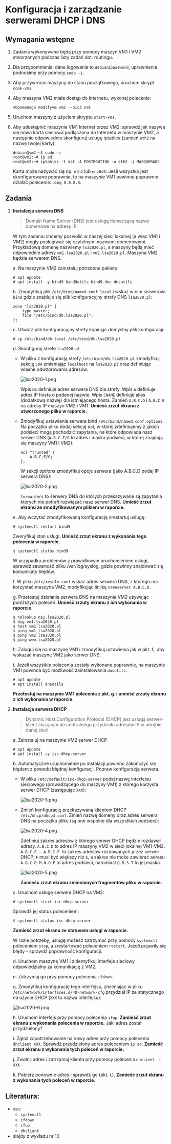 Konfiguracja i zarządzanie serwerami DHCP i DNS
===============================================

## Wymagania wstępne

1. Zadania wykonywane będą przy pomocy maszyn VM1 i VM2 stworzonych podczas listy zadań dot. routingu.

2. Dla przypomnienia: dane logowania to `debian`/`password`, uprawnienia podnosimy przy pomocy `sudo -i`.

3. Aby przywrócić maszyny do stanu początkowego, uruchom skrypt `cook-vms`.

4. Aby maszyna VM2 miała dostęp do Internetu, wykonaj polecenie:

   ```console
   vboxmanage modifyvm vm2 --nic3 nat
   ```

5. Uruchom maszyny z użyciem skryptu `start-vms`.

6. Aby udostępnić maszynie VM1 Internet przez VM2: sprawdź jak nazywa się nowa karta sieciowa podłączona do Internetu w maszynie VM2, a następnie odpowiednio skonfiguruj usługę iptables (zamień `eth2` na nazwę twojej karty):

   ```console
   debian@vm2:~$ sudo –i
   root@vm2:~# ip ad
   root@vm2:~# iptables -t nat -A POSTROUTING -o eth2 -j MASQUERADE
   ```

   Karta może nazywać się np. `eth2` lub `enp0s9`. Jeśli wszystko jest skonfigurowane poprawnie, to na maszynie VM1 powinno poprawnie działać polecenie: `ping 8.8.8.8`.

## Zadania

1. **Instalacja serwera DNS**

   > Domain Name Server (DNS) jest usługą tłumaczącą nazwy domenowe na adresy IP. 

   W tym zadaniu chcemy pozwolić w naszej sieci lokalnej (a więc VM1 i VM2) mogły posługiwać się czytelnymi nazwami domenowymi. Przykładową domenę nazwiemy `lsa2020.pl`, a maszyny będą mieć odpowiednie adresy `vm1.lsa2020.pl` i `vm2.lsa2020.pl`. Maszyna VM2 będzie serwerem DNS.

   a. Na maszynie VM2 zainstaluj potrzebne pakiety:
      
      ```console
      # apt update
      # apt install -y bind9 bind9utils bind9-doc dnsutils
      ```

   b. Zmodyfikuj plik `/etc/bind/named.conf.local` i wskaż w nim serwerowi `bind` gdzie znajduje się plik konfiguracyjny strefy DNS `lsa2020.pl`:

      ```
      zone "lsa2020.pl" {
          type master;
          file "/etc/bind/db.lsa2020.pl";
      };
      ```
    
   c. Utwórz plik konfiguracyjny strefy kopiując domyślny plik konfiguracji:
      
      ```console
      # cp /etc/bind/db.local /etc/bind/db.lsa2020.pl
      ```
   
   d. Skonfiguruj strefę `lsa2020.pl`

      *  W pliku z konfiguracją strefy `/etc/bind/db.lsa2020.pl` zmodyfikuj sekcję `SOA` zmieniając `localhost` na `lsa2020.pl` oraz definiując własne odwzorowania adresów:
   
         ![lsa2020-1.png](images/lsa2020-1.png)

         Wpis `NS` definiuje adres serwera DNS dla strefy. Wpis `A` definiuje adres IP hosta o podanej nazwie. Wpis `CNAME` definiuje alias (dodatkową nazwę) dla istniejącego hosta. Zamień `A.B.C.D` i `A.B.C.E` na adresy IP maszyn VM2 i VM1. **Umieść zrzut ekranu z utworzonego pliku w raporcie.**

      *  Zmodyfikuj ustawienia serwera bind `/etc/bind/named.conf.options`. Na początku pliku dodaj sekcję *acl*, w której zdefiniujemy z jakich podsieci mogą pochodzić zapytania, na które odpowiada nasz serwer DNS (`A.B.C.F/G` to adres i maska podsieci, w której znajdują się maszyny VM1 i VM2):

         ```
         acl "trusted" {
             A.B.C.F/G;
         };
         ```

         W sekcji *options* zmodyfikuj opcje serwera (jako A.B.C.D podaj IP serwera DNS):

         ![lsa2020-2.png](images/lsa2020-2.png)

         `forwarders` to serwery DNS do których przekazywane są zapytania których nie potrafi rozwiązać nasz serwer DNS. **Umieść zrzut ekranu ze zmodyfikowanym plikiem w raporcie.**
   
   e. Aby wczytać zmodyfikowaną konfigurację zrestartuj usługę:

      ```console
      # systemctl restart bind9
      ```

      Zweryfikuj stan usługi. **Umieść zrzut ekranu z wykonania tego polecenia w raporcie.**

      ```console
      $ systemctl status bind9
      ```

      W przypadku problemów z prawidłowym uruchomieniem usługi, sprawdź zawartość pliku /var/log/syslog, gdzie powinny znajdować się komunikaty błędów.

   f. W pliku `/etc/resolv.conf` wskaż adres serwera DNS, z którego ma korzystać maszyna VM2, modyfikując linijkę `nameserver A.B.C.D`.

   g. Przetestuj działanie serwera DNS na maszynie VM2 używając poniższych poleceń. **Umieść zrzuty ekranu z ich wykonania w raporcie.**

      ```console
      $ nslookup ns1.lsa2020.pl
      $ dig vm1.lsa2020.pl
      $ host vm2.lsa2020.pl
      $ ping vm1.lsa2020.pl
      $ ping vm2.lsa2020.pl
      $ ping www.lsa2020.pl
      ```

   h. Zaloguj się na maszynę VM1 i zmodyfikuj ustawienia jak w pkt. f., aby wskazać maszynę VM2 jako serwer DNS.
   
   i. Jeżeli wszystkie polecenia zostały wykonane poprawnie, na maszynie VM1 powinna być możliwość zainstalowania `dnsutils`:

      ```consoler
      # apt update
      # apt install dnsutils
      ```
   
   **Przetestuj na maszynie VM1 polecenia z pkt. g. i umieść zrzuty ekranu z ich wykonania w raporcie.**

2. **Instalacja serwera DHCP**

   > Dynamic Host Configuration Protocol (DHCP) jest usługą serwer-klient służącym do centralnego przydziału adresów IP w obrębie danej sieci.

   a. Zainstaluj na maszynie VM2 serwer DHCP

      ```console
      # apt update
      # apt install –y isc-dhcp-server
      ```

   b. Automatyczne uruchomienie po instalacji powinno zakończyć się błędem z powodu błędnej konfiguracji. Popraw konfigurację serwera.

      *  W pliku `/etc/default/isc-dhcp-server` podaj nazwę interfejsu sieciowego (prowadzącego do maszyny VM1) z którego korzysta serwer DHCP (zastępując `XXX`):
      
         ![lsa2020-3.png](images/lsa2020-3.png)

      *  Zmień konfigurację przekazywaną klientom DHCP `/etc/dhcp/dhcpd.conf`. Zmień nazwę domeny oraz adres serwera DNS na początku pliku (są one wspólne dla wszystkich podsieci):
      
         ![lsa2020-4.png](images/lsa2020-4.png)

         Zdefiniuj zakres adresów z którego serwer DHCP będzie rozdawał adresy. `A.B.C.D` to adres IP maszyny VM2 w sieci lokalnej VM1-VM2. `A.B.C.E - A.B.C.F` To zakres adresów rozdawanych przez serwer DHCP; `F` musi być większy niż `E`, a zakres nie może zawierać adresu `A.B.C.D`. `M.N.O.P` to adres podsieci, natomiast `Q.R.S.T` to jej maska.

         ![lsa2020-5.png](images/lsa2020-5.png)

         **Zamieść zrzut ekranu zmienionych fragmentów pliku w raporcie.**
   
   c. Uruchom usługę serwera DHCP na VM2:

      ```console
      # systemctl start isc-dhcp-server
      ```

      Sprawdź jej status poleceniem:

      ```console
      $ systemctl status isc-dhcp-server
      ```

      **Zamieść zrzut ekranu ze statusem usługi w raporcie.**

      W razie potrzeby, usługę możesz zatrzymać przy pomocy `systemctl` poleceniem `stop`, a zrestartować poleceniem `restart`. Jeżeli pojawiły się błędy - sprawdź poprawność konfiguracji.

   d. Uruchom maszynę VM1 i zidentyfikuj interfejs sieciowy odpowiedzialny za komunikację z VM2.

   e. Zatrzymaj go przy pomocy polecenia `ifdown`.

   g. Zmodyfikuj konfigurację tego interfejsu, zmieniając w pliku `/etc/network/interfaces.d/40-network-cfg` przydział IP ze statycznego na użycie DHCP (`XXX` to nazwa interfejsu):

      ![lsa2020-6.png](images/lsa2020-6.png)
   
   h. Uruchom interfejs przy pomocy polecenia `ifup`. **Zamieść zrzut ekranu z wykonania polecenia w raporcie.** Jaki adres został przydzielony?

   i. Zgłoś zapotrzebowanie na nowy adres przy pomocy polecenia `dhclient XXX`. Sprawdź przydzielony adres poleceniem `ip ad`. **Zamieść zrzut ekranu z wykonania tych poleceń w raporcie.**

   j. Zwolnij adres i zatrzymaj klienta przy pomocy polecenia `dhclient -r XXX`.

   k. Pobierz ponownie adres i sprawdź go (pkt. i.). **Zamieść zrzut ekranu z wykonania tych poleceń w raporcie.**

## Literatura:

 * `man`:
   * `systemctl`
   * `ifdown`
   * `ifup`
   * `dhclient`
 * slajdy z wykładu nr 10